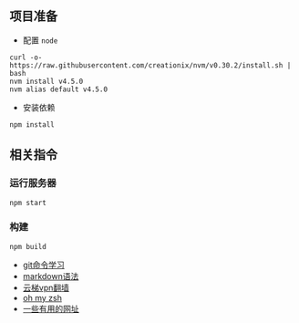 ## 项目准备

* 配置 `node`

 ```
 curl -o- https://raw.githubusercontent.com/creationix/nvm/v0.30.2/install.sh | bash
 nvm install v4.5.0
 nvm alias default v4.5.0
 ```
* 安装依赖

 ```
 npm install
 ```

## 相关指令

### 运行服务器
```
npm start
```

### 构建
```
npm build
```


* [git命令学习](http://www.liaoxuefeng.com/wiki/0013739516305929606dd18361248578c67b8067c8c017b000)
* [markdown语法](http://wowubuntu.com/markdown/)
* [云梯vpn翻墙](https://www.yuntiweb.com/)
* [oh my zsh](https://github.com/robbyrussell/oh-my-zsh)
* [一些有用的网址](https://github.com/liu-dongyu/userful-website)
